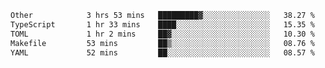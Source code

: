 <!--START_SECTION:waka-->

```txt
Other            3 hrs 53 mins   █████████▓░░░░░░░░░░░░░░░   38.27 %
TypeScript       1 hr 33 mins    ████░░░░░░░░░░░░░░░░░░░░░   15.35 %
TOML             1 hr 2 mins     ██▓░░░░░░░░░░░░░░░░░░░░░░   10.30 %
Makefile         53 mins         ██▒░░░░░░░░░░░░░░░░░░░░░░   08.76 %
YAML             52 mins         ██░░░░░░░░░░░░░░░░░░░░░░░   08.57 %
```

<!--END_SECTION:waka-->